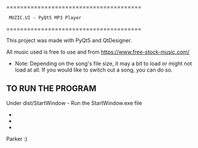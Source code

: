 =======================================

     MUZIC.UI - PyQt5 MP3 Player

=======================================


This project was made with PyQt5 and QtDesigner.

All music used is free to use and from https://www.free-stock-music.com/

* Note: Depending on the song's file size, it may a bit to load or might not load at all. If you would like to switch out a song, you can do so.


TO RUN THE PROGRAM 
------------------
Under dist/StartWindow - Run the StartWindow.exe file



-
-
-
Parker :)
